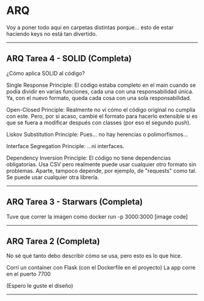 # ARQ
Voy a poner todo aquí en carpetas distintas porque... esto de estar haciendo keys no está tan divertido.

-----------------------------------------------------------------------------------------
## ARQ Tarea 4 - SOLID (Completa)

¿Cómo aplica SOLID al código?

Single Response Principle:
El código estaba completo en el main cuando se podía dividir en varias funciones, cada una con una responsabilidad única. Ya, con el nuevo formato, queda cada cosa con una sola responsabilidad.

Open-Closed Principle:
Realmente no vi cómo el código original no cumplía con este. Pero, por si acaso, cambié el formato para hacerlo extensible si es que se fuera a modificar después con classes (por eso el segundo push).

Liskov Substitution Principle:
Pues... no hay herencias o polimorfismos...

Interface Segregation Principle:
...ni interfaces.

Dependency Inversion Principle:
El código no tiene dependencias obligatorias. Usa CSV pero realmente puede usar cualquier otro formato sin problemas. Aparte, tampoco depende, por ejemplo, de "requests" como tal. Se puede usar cualquier otra librería.

-----------------------------------------------------------------------------------------
## ARQ Tarea 3 - Starwars (Completa)

Tuve que correr la imagen como
docker run -p 3000:3000 [image code]

-----------------------------------------------------------------------------------------
## ARQ Tarea 2 (Completa)

No sé qué tanto debo describir cómo se usa, pero esto es lo que hice.

Corrí un container con Flask (con el Dockerfile en el proyecto)
La app corre en el puerto 7700

(Espero le guste el diseño)

-----------------------------------------------------------------------------------------
